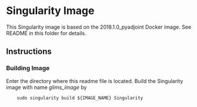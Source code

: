 # Singularity Image

This Singularity image is based on the 2018.1.0_pyadjoint Docker image. 
See README in this folder for details.

## Instructions

### Building Image
Enter the directory where this readme file is located.
Build the Singularity image with name *glims_image* by

```
    sudo singularity build ${IMAGE_NAME} Singularity
```




